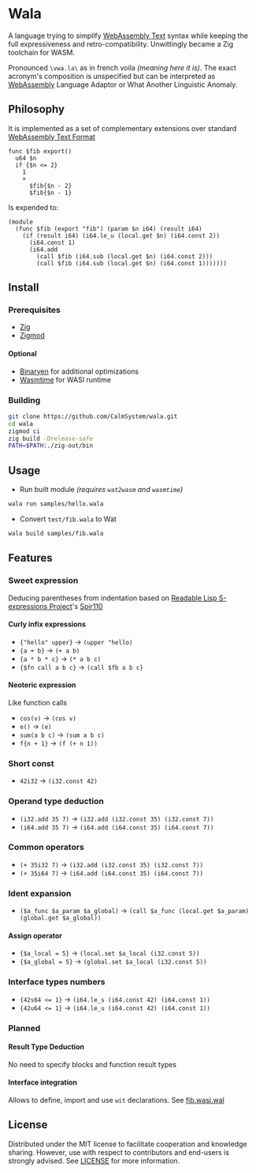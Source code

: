 # Wala

A language trying to simplify [WebAssembly Text](https://developer.mozilla.org/en-US/docs/WebAssembly/Understanding_the_text_format) syntax while keeping the full expressiveness and retro-compatibility. Unwittingly became a Zig toolchain for WASM.

Pronounced `\vwa.la\` as in french voila *(meaning here it is)*. The exact acronym's composition is unspecified but can be interpreted as [WebAssembly](https://webassembly.org/) Language Adaptor or What Another Linguistic Anomaly.

## Philosophy

It is implemented as a set of complementary extensions over standard [WebAssembly Text Format](https://webassembly.github.io/spec/core/text/index.html)

```wal
func $fib export()
  u64 $n
  if {$n <= 2}
    1
    +
      $fib{$n - 2}
      $fib{$n - 1}

```

Is expended to:
```wat
(module
  (func $fib (export "fib") (param $n i64) (result i64)
    (if (result i64) (i64.le_u (local.get $n) (i64.const 2))
      (i64.const 1)
      (i64.add
        (call $fib (i64.sub (local.get $n) (i64.const 2)))
        (call $fib (i64.sub (local.get $n) (i64.const 1)))))))
```

## Install

### Prerequisites

- [Zig](https://ziglang.org/learn/getting-started)
- [Zigmod](https://nektro.github.io/zigmod/)

#### Optional

- [Binaryen](https://github.com/WebAssembly/binaryen) for additional optimizations
- [Wasmtime](https://github.com/bytecodealliance/wasmtime) for WASI runtime

### Building

```sh
git clone https://github.com/CalmSystem/wala.git
cd wala
zigmod ci
zig build -Drelease-safe
PATH=$PATH:./zig-out/bin
```

## Usage

* Run built module *(requires `wat2wasm` and `wasmtime`)*
```sh
wala run samples/hello.wala
```
* Convert `test/fib.wala` to Wat
```sh
wala build samples/fib.wala
```

## Features

### Sweet expression

Deducing parentheses from indentation based on [Readable Lisp S-expressions Project](https://readable.sourceforge.io/)'s [Spir110](https://srfi.schemers.org/srfi-110/srfi-110.html)

#### Curly infix expressions

- `{"hello" upper}` -> `(upper "hello)`
- `{a + b}` -> `(+ a b)`
- `{a * b * c}` -> `(* a b c)`
- `{$fn call a b c}` -> `(call $fb a b c}`

#### Neoteric expression

Like function calls

- `cos(v)` -> `(cos v)`
- `e()` -> `(e)`
- `sum(a b c)` -> `(sum a b c)`
- `f{n + 1}` -> `(f (+ n 1))`

### Short const

- `42i32` -> `(i32.const 42)`
<!-- TODO: - `1.3f64` -> `(f64.const 1.3)` -->

### Operand type deduction

- `(i32.add 35 7)` -> `(i32.add (i32.const 35) (i32.const 7))`
- `(i64.add 35 7)` -> `(i64.add (i64.const 35) (i64.const 7))`

### Common operators

- `(+ 35i32 7)` -> `(i32.add (i32.const 35) (i32.const 7))`
- `(+ 35i64 7)` -> `(i64.add (i64.const 35) (i64.const 7))`

### Ident expansion

- `($a_func $a_param $a_global)` -> `(call $a_func (local.get $a_param) (global.get $a_global))`

#### Assign operator

- `{$a_local = 5}` -> `(local.set $a_local (i32.const 5))`
- `{$a_global = 5}` -> `(global.set $a_local (i32.const 5))`

### Interface types numbers

- `{42s64 <= 1}` -> `(i64.le_s (i64.const 42) (i64.const 1))`
- `{42u64 <= 1}` -> `(i64.le_u (i64.const 42) (i64.const 1))`

### Planned

#### Result Type Deduction

No need to specify blocks and function result types

#### Interface integration

Allows to define, import and use `wit` declarations. See [fib.wasi.wal](./test/wala/fib.wasi.wal)

## License

Distributed under the MIT license to facilitate cooperation and knowledge sharing. However, use with respect to contributors and end-users is strongly advised. See [LICENSE](LICENSE) for more information.
